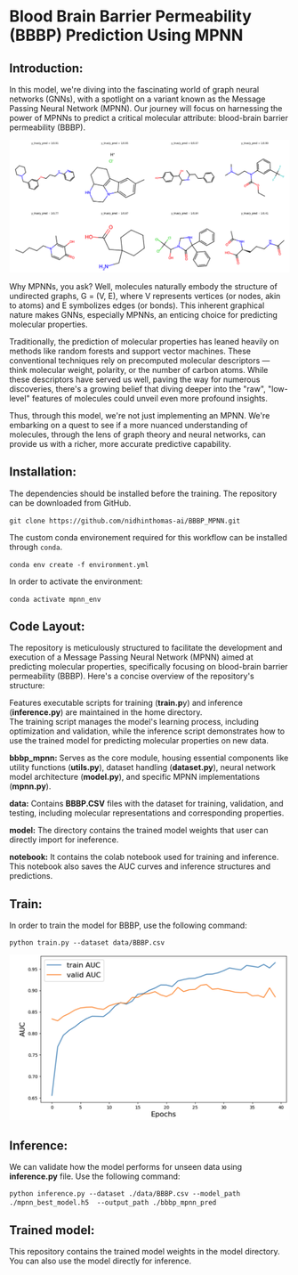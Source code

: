 # Blood Brain Barrier Permeability (BBBP) Prediction Using MPNN

## Introduction:

In this model, we're diving into the fascinating world of graph neural networks (GNNs), with a spotlight on a variant known as the Message Passing Neural Network (MPNN). Our journey will focus on harnessing the power of MPNNs to predict a critical molecular attribute: blood-brain barrier permeability (BBBP).

![Alt text](./bbbp_predictions.png)

Why MPNNs, you ask? Well, molecules naturally embody the structure of undirected graphs, G = (V, E), where V represents vertices (or nodes, akin to atoms) and E symbolizes edges (or bonds). This inherent graphical nature makes GNNs, especially MPNNs, an enticing choice for predicting molecular properties.

Traditionally, the prediction of molecular properties has leaned heavily on methods like random forests and support vector machines. These conventional techniques rely on precomputed molecular descriptors — think molecular weight, polarity, or the number of carbon atoms. While these descriptors have served us well, paving the way for numerous discoveries, there's a growing belief that diving deeper into the "raw", "low-level" features of molecules could unveil even more profound insights.

Thus, through this model, we're not just implementing an MPNN. We're embarking on a quest to see if a more nuanced understanding of molecules, through the lens of graph theory and neural networks, can provide us with a richer, more accurate predictive capability.

## Installation:

The dependencies should be installed before the training. The repository can be downloaded from GitHub.

`git clone https://github.com/nidhinthomas-ai/BBBP_MPNN.git`  

The custom conda environement required for this workflow can be installed through `conda`.  

`conda env create -f environment.yml`  

In order to activate the environment:  

`conda activate mpnn_env`  

## Code Layout:

The repository is meticulously structured to facilitate the development and execution of a Message Passing Neural Network (MPNN) aimed at predicting molecular properties, specifically focusing on blood-brain barrier permeability (BBBP). Here's a concise overview of the repository's structure:

Features executable scripts for training (**train.p**y) and inference (**inference.py**) are maintained in the home directory.   
The training script manages the model's learning process, including optimization and validation, while the inference script demonstrates how to use the trained model for predicting molecular properties on new data.  

**bbbp_mpnn:** Serves as the core module, housing essential components like utility functions (**utils.py**), dataset handling (**dataset.py**), neural network model architecture (**model.py**), and specific MPNN implementations (**mpnn.py**).  

**data:** Contains **BBBP.CSV** files with the dataset for training, validation, and testing, including molecular representations and corresponding properties.  

**model:** The directory contains the trained model weights that user can directly import for ineference. 

**notebook:** It contains the colab notebook used for training and inference. This notebook also saves the AUC curves and inference structures and predictions. 

## Train:

In order to train the model for BBBP, use the following command:

```
python train.py --dataset data/BBBP.csv
```

![Alt text](./AUC.png)

## Inference:

We can validate how the model performs for unseen data using **inference.py** file. Use the following command:

```
python inference.py --dataset ./data/BBBP.csv --model_path ./mpnn_best_model.h5  --output_path ./bbbp_mpnn_pred
```

## Trained model:

This repository contains the trained model weights in the model directory. You can also use the model directly for inference. 